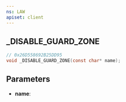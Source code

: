 ```yaml
---
ns: LAW
apiset: client
---
```

## _DISABLE_GUARD_ZONE

```c
// 0x26D558692B25DD95
void _DISABLE_GUARD_ZONE(const char* name);
```


## Parameters
* **name**: